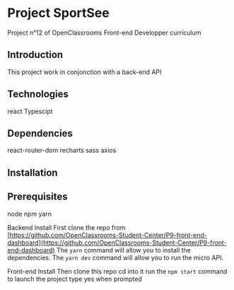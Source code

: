 # Project SportSee

Project n°12 of OpenClassrooms Front-end Developper curriculum

## Introduction

This project work in conjonction with a back-end API

## Technologies

react
Typescipt

## Dependencies

react-router-dom
recharts
sass
axios

## Installation

## Prerequisites

node
npm
yarn

Backend Install
First clone the repo from [https://github.com/OpenClassrooms-Student-Center/P9-front-end-dashboard](https://github.com/OpenClassrooms-Student-Center/P9-front-end-dashboard)
The `yarn` command will allow you to install the dependencies.
The `yarn dev` command will allow you to run the micro API.

Front-end Install
Then clone this repo
cd into it
run the `npm start` command to launch the project
type yes when prompted
